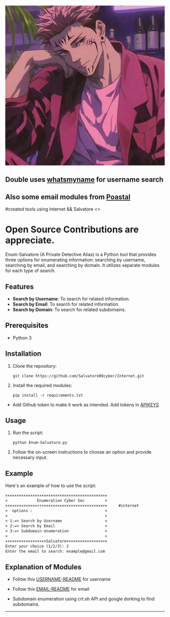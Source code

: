 ![Logo](slv.jpg)
## Double uses [whatsmyname](https://salvatore00cyber.github.io/Salvatoremprocco/) for username search
## Also some email modules from [Poastal](https://github.com/Salvatore00cyber/Internet.git)

#created tools using Internet && Salvatore <>
# Open Source Contributions are appreciate.
Enum-Salvatore (A Private Detective Alias) is a Python tool that provides three options for enumerating information: searching by username, searching by email, and searching by domain. It utilizes separate modules for each type of search.

## Features

- **Search by Username**: To search for related information.
- **Search by Email**: To search for related information.
- **Search by Domain**: To search for related subdomains.

## Prerequisites

- Python 3

## Installation

1. Clone the repository:

    ```
    git clone https://github.com/Salvatore00cyber/Internet.git
    ```

2. Install the required modules:

    ```
    pip install -r requirements.txt
    ```
- Add Github token to make it work as intended. Add tokens in [APIKEYS](apikeys.py)

## Usage

1. Run the script:

    ```
    python Enum-Salvatore.py
    ```

2. Follow the on-screen instructions to choose an option and provide necessary input.

## Example

Here's an example of how to use the script:

```
×××××××××××××××××××××××××××××××××××××××××××××
×             Enumeration Cyber Sec         ×
××××××××××××××÷÷÷××××××××××××××××××××××××××××     #internet
×  options :                                ×
×                                           ×
× 1:=> Search by Username                   ×
× 2:=> Search by Email                      ×
× 3:=> Subdomain enumeration                ×
×                                           ×
××××××××××××××××××Salvatore××××××××××××××××××
Enter your choice (1/2/3): 2
Enter the email to search: example@gmail.com
```

## Explanation of Modules

- Follow this [USERNAME-README](./modules/username_enumeration/README.md) for username

- Follow this [EMAIL-README](./modules/email_enumeration/README.md) for email

- Subdomain enumeration using crt.sh API and google dorking to find subdomains.

---
